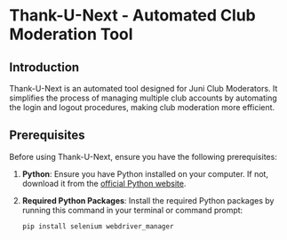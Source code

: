 # Thank-U-Next - Automated Club Moderation Tool

## Introduction

Thank-U-Next is an automated tool designed for Juni Club Moderators. It simplifies the process of managing multiple club accounts by automating the login and logout procedures, making club moderation more efficient.

## Prerequisites

Before using Thank-U-Next, ensure you have the following prerequisites:

1. **Python**: Ensure you have Python installed on your computer. If not, download it from the [official Python website](https://www.python.org/downloads/).

2. **Required Python Packages**: Install the required Python packages by running this command in your terminal or command prompt:

   ```bash
   pip install selenium webdriver_manager
